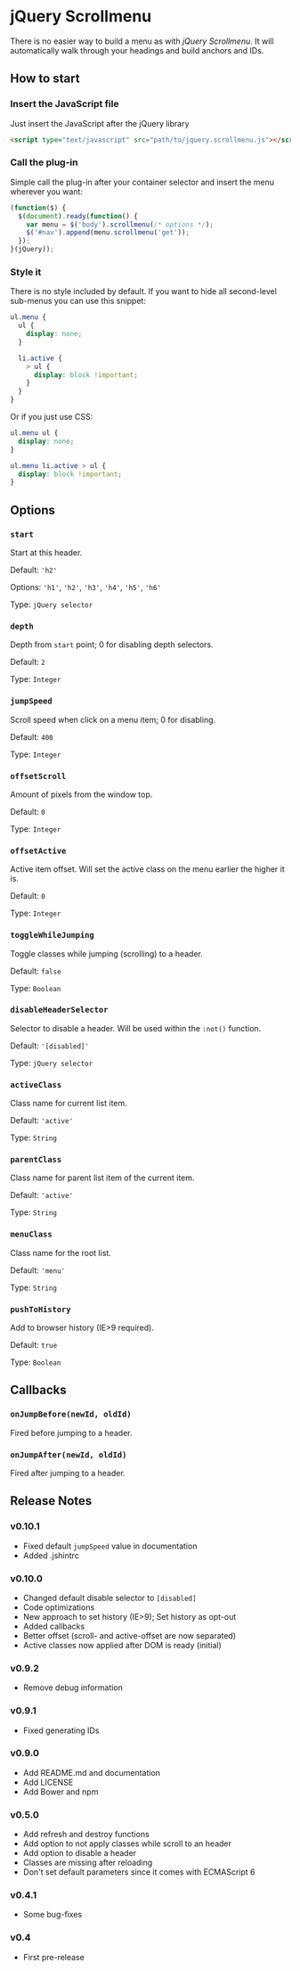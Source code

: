 # jQuery Scrollmenu
There is no easier way to build a menu as with _jQuery Scrollmenu_.
It will automatically walk through your headings and build anchors and IDs.

## How to start
### Insert the JavaScript file
Just insert the JavaScript after the jQuery library

```html
<script type="text/javascript" src="path/to/jquery.scrollmenu.js"></script>
```

### Call the plug-in
Simple call the plug-in after your container selector and insert the menu
wherever you want:

```javascript
(function($) {
  $(document).ready(function() {
    var menu = $('body').scrollmenu(/* options */);
    $('#nav').append(menu.scrollmenu('get'));
  });
}(jQuery));
```

### Style it
There is no style included by default.
If you want to hide all second-level sub-menus you can use this snippet:

```scss
ul.menu {
  ul {
    display: none;
  }   

  li.active {
    > ul {
      display: block !important;
    }
  }
}
```

Or if you just use CSS:

```css
ul.menu ul {
  display: none;
}   

ul.menu li.active > ul {
  display: block !important;
}
```

## Options
### `start`
Start at this header.

Default: `'h2'`

Options: `'h1'`, `'h2'`, `'h3'`, `'h4'`, `'h5'`, `'h6'`

Type: `jQuery selector`

### `depth`
Depth from `start` point; 0 for disabling depth selectors.

Default: `2`

Type: `Integer`

### `jumpSpeed`
Scroll speed when click on a menu item; 0 for disabling.

Default: `400`

Type: `Integer`

### `offsetScroll`
Amount of pixels from the window top.

Default: `0`

Type: `Integer`

### `offsetActive`
Active item offset. Will set the active class on the menu earlier the higher it is.

Default: `0`

Type: `Integer`

### `toggleWhileJumping`
Toggle classes while jumping (scrolling) to a header.

Default: `false`

Type: `Boolean`

### `disableHeaderSelector`
Selector to disable a header. Will be used within the `:not()` function.

Default: `'[disabled]'`

Type: `jQuery selector`

### `activeClass`
Class name for current list item.

Default: `'active'`

Type: `String`

### `parentClass`
Class name for parent list item of the current item.

Default: `'active'`

Type: `String`

### `menuClass`
Class name for the root list.

Default: `'menu'`

Type: `String`

### `pushToHistory`
Add to browser history (IE>9 required).

Default: `true`

Type: `Boolean`

## Callbacks
### `onJumpBefore(newId, oldId)`
Fired before jumping to a header.

### `onJumpAfter(newId, oldId)`
Fired after jumping to a header.

## Release Notes
### v0.10.1
- Fixed default `jumpSpeed` value in documentation
- Added .jshintrc

### v0.10.0
- Changed default disable selector to `[disabled]`
- Code optimizations
- New approach to set history (IE>9); Set history as opt-out
- Added callbacks
- Better offset (scroll- and active-offset are now separated)
- Active classes now applied after DOM is ready (initial)

### v0.9.2
- Remove debug information

### v0.9.1
- Fixed generating IDs

### v0.9.0
- Add README.md and documentation
- Add LICENSE
- Add Bower and npm

### v0.5.0
- Add refresh and destroy functions
- Add option to not apply classes while scroll to an header
- Add option to disable a header
- Classes are missing after reloading
- Don't set default parameters since it comes with ECMAScript 6

### v0.4.1
- Some bug-fixes

### v0.4
- First pre-release
